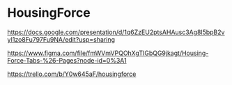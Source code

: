 # HousingForce


https://docs.google.com/presentation/d/1q6ZzEU2ptsAHAusc3Ag8l5bpB2vyI1zo8Fu797Fu9NA/edit?usp=sharing


https://www.figma.com/file/fmWVmVPQOhXgTIGbQG9jkagt/Housing-Force-Tabs-%26-Pages?node-id=0%3A1


https://trello.com/b/Y0w645aF/housingforce
